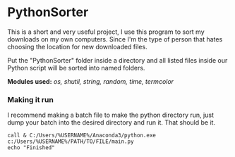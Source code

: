 # PythonSorter

This is a short and very useful project, I use this program to sort my downloads on my own computers. Since I'm the type of person that hates choosing the location for new downloaded files.

Put the "PythonSorter" folder inside a directory and all listed files inside our Python script will be sorted into named folders.

**Modules used:**
*os, shutil, string, random, time, termcolor*


### Making it run

I recommend making a batch file to make the python directory run, just dump your batch into the desired directory and run it. That should be it.

```
call & C:/Users/%USERNAME%/Anaconda3/python.exe c:/Users/%USERNAME%/PATH/TO/FILE/main.py
echo "Finished"
```
